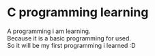 # C programming learning
 
A programming i am learning.  
Because it is a basic programming for used.  
So it will be my first programming i learned  :D